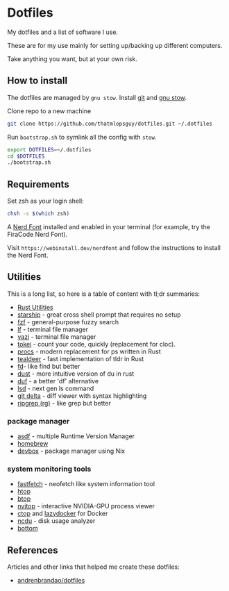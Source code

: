 # Dotfiles

My dotfiles and a list of software I use.

These are for my use mainly for setting up/backing up different computers.

Take anything you want, but at your own risk.

## How to install

The dotfiles are managed by `gnu stow`. Install [git](https://git-scm.com/) and [gnu stow](https://www.gnu.org/software/stow/).

Clone repo to a new machine

```bash
git clone https://github.com/thatmlopsguy/dotfiles.git ~/.dotfiles
```

Run `bootstrap.sh` to symlink all the config with `stow`.

```bash
export DOTFILES=~/.dotfiles
cd $DOTFILES
./bootstrap.sh
```

## Requirements

Set zsh as your login shell:

```sh
chsh -s $(which zsh)
```

A [Nerd Font](https://www.nerdfonts.com/) installed and enabled in your terminal (for example, try the FiraCode Nerd Font).

Visit `https://webinstall.dev/nerdfont` and follow the instructions to install the Nerd Font.

## Utilities

This is a long list, so here is a table of content with tl;dr summaries:

- [Rust Utilities](https://rustutils.com/)
- [starship](https://starship.rs/) - great cross shell prompt that requires no setup
- [fzf](https://github.com/junegunn/fzf) - general-purpose fuzzy search
- [lf](https://github.com/gokcehan/lf) - terminal file manager
- [yazi](https://github.com/sxyazi/yazi) - terminal file manager
- [tokei](https://github.com/XAMPPRocky/tokei) - count your code, quickly (replacement for cloc).
- [procs](https://github.com/dalance/procs) - modern replacement for ps written in Rust
- [tealdeer](https://github.com/dbrgn/tealdeer) - fast implementation of tldr in Rust
- [fd](https://github.com/sharkdp/fd)- like find but better
- [dust](https://github.com/bootandy/dust) - more intuitive version of du in rust
- [duf](https://github.com/muesli/duf) - a better 'df' alternative 
- [lsd](https://github.com/lsd-rs/lsd) - next gen ls command 
- [git delta](https://github.com/dandavison/delta) - diff viewer with syntax highlighting
- [ripgrep (rg)](https://github.com/BurntSushi/ripgrep) - like grep but better

### package manager

- [asdf](https://asdf-vm.com/) - multiple Runtime Version Manager
- [homebrew](https://brew.sh/)
- [devbox](https://www.jetify.com/devbox) - package manager using Nix

### system monitoring tools

- [fastfetch](https://github.com/fastfetch-cli/fastfetch) - neofetch like system information tool
- [htop](https://htop.dev/)
- [btop](https://github.com/aristocratos/btop)
- [nvitop](https://github.com/XuehaiPan/nvitop) - interactive NVIDIA-GPU process viewer
- [ctop](https://github.com/bcicen/ctop) and [lazydocker](https://github.com/jesseduffield/lazydocker) for Docker
- [ncdu](https://dev.yorhel.nl/ncdu) - disk usage analyzer
- [bottom](https://github.com/ClementTsang/bottom)


## References

Articles and other links that helped me create these dotfiles:

- [andrenbrandao/dotfiles](https://github.com/andrenbrandao/dotfiles/)
